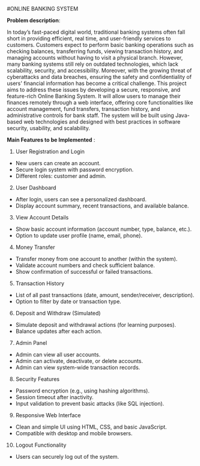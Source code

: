 #ONLINE BANKING SYSTEM

**Problem description**: 

In today’s fast-paced digital world, traditional banking systems often fall short in providing efficient, real
time, and user-friendly services to customers. Customers expect to perform basic banking operations such 
as checking balances, transferring funds, viewing transaction history, and managing accounts without 
having to visit a physical branch. 
However, many banking systems still rely on outdated technologies, which lack scalability, security, and 
accessibility. Moreover, with the growing threat of cyberattacks and data breaches, ensuring the safety and 
confidentiality of users' financial information has become a critical challenge. 
This project aims to address these issues by developing a secure, responsive, and feature-rich Online 
Banking System. It will allow users to manage their finances remotely through a web interface, offering 
core functionalities like account management, fund transfers, transaction history, and administrative 
controls for bank staff. The system will be built using Java-based web technologies and designed with best 
practices in software security, usability, and scalability. 

  **Main Features to be Implemented** :
1. User Registration and Login 
-  New users can create an account. 
- Secure login system with password encryption. 
- Different roles: customer and admin. 
2. User Dashboard 
- After login, users can see a personalized dashboard. 
- Display account summary, recent transactions, and available balance. 
3. View Account Details 
- Show basic account information (account number, type, balance, etc.). 
- Option to update user profile (name, email, phone). 
4. Money Transfer 
- Transfer money from one account to another (within the system). 
- Validate account numbers and check sufficient balance. 
- Show confirmation of successful or failed transactions. 
5. Transaction History 
- List of all past transactions (date, amount, sender/receiver, description). 
- Option to filter by date or transaction type. 
6. Deposit and Withdraw (Simulated) 
- Simulate deposit and withdrawal actions (for learning purposes). 
- Balance updates after each action. 
7. Admin Panel 
- Admin can view all user accounts. 
- Admin can activate, deactivate, or delete accounts. 
- Admin can view system-wide transaction records. 
8. Security Features 
- Password encryption (e.g., using hashing algorithms). 
- Session timeout after inactivity. 
- Input validation to prevent basic attacks (like SQL injection). 
9. Responsive Web Interface 
- Clean and simple UI using HTML, CSS, and basic JavaScript. 
- Compatible with desktop and mobile browsers. 
10. Logout Functionality 
- Users can securely log out of the system. 
